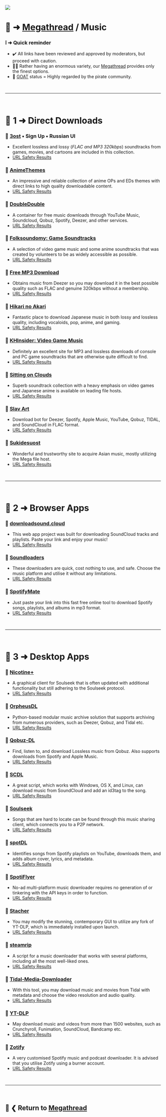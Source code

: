 ![](%%music%%)

# 🎹 ➜ [Megathread](https://www.reddit.com/r/Piracy/wiki/megathread/) / **Music**

### ❕ ➜ Quick reminder
- ✔️ All links have been reviewed and approved by moderators, but proceed with caution.
- 👍🏻 Rather having an enormous variety, our [Megathread](https://www.reddit.com/r/Piracy/wiki/megathread/) provides only the finest options.
- 🐐 [GOAT](https://www.urbandictionary.com/define.php?term=goat) status = Highly regarded by the pirate community.

&nbsp;

---

&nbsp;

# 📑 1 ➜ Direct Downloads

### 🔗 [3ost](https://3ost.ru/) • Sign Up • Russian UI
- Excellent lossless and lossy (*FLAC and MP3 320kbps*) soundtracks from games, movies, and cartoons are included in this collection.
- [URL Safety Results](https://www.urlvoid.com/scan/3ost.ru/)

### 🔗 [AnimeThemes](https://animethemes.moe/)
- An impressive and reliable collection of anime OPs and EDs themes with direct links to high quality downloadable content.
- [URL Safety Results](https://www.urlvoid.com/scan/animethemes.moe/)

### 🔗 [DoubleDouble](https://doubledouble.top/)
- A container for free music downloads through YouTube Music, Soundcloud, Qobuz, Spotify, Deezer, and other services.
- [URL Safety Results](https://www.urlvoid.com/scan/doubledouble.top/)

### 🔗 [Folksoundomy: Game Soundtracks](https://archive.org/details/folksoundomy_gamesoundtracks)
- A selection of video game music and some anime soundtracks that was created by volunteers to be as widely accessible as possible.
- [URL Safety Results](https://www.urlvoid.com/scan/archive.org/)

### 🐐 [Free MP3 Download](https://free-mp3-download.net/)
- Obtains music from Deezer so you may download it in the best possible quality such as FLAC and genuine 320kbps without a membership.
- [URL Safety Results](https://www.urlvoid.com/scan/free-mp3-download.net/)

### 🔗 [Hikari no Akari](https://hikarinoakari.com/)
- Fantastic place to download Japanese music in both lossy and lossless quality, including vocaloids, pop, anime, and gaming.
- [URL Safety Results](https://www.urlvoid.com/scan/hikarinoakari.com/)

### 🔗 [KHInsider: Video Game Music](https://downloads.khinsider.com/)
- Definitely an excellent site for MP3 and lossless downloads of console and PC game soundtracks that are otherwise quite difficult to find.
- [URL Safety Results](https://www.urlvoid.com/scan/downloads.khinsider.com/)

### 🔗 [Sitting on Clouds](https://www.sittingonclouds.net/)
- Superb soundtrack collection with a heavy emphasis on video games and Japanese anime is available on leading file hosts.
- [URL Safety Results](https://www.urlvoid.com/scan/sittingonclouds.net/)

### 🔗 [Slav Art](https://slavart.gamesdrive.net/)
- Download bot for Deezer, Spotify, Apple Music, YouTube, Qobuz, TIDAL, and SoundCloud in FLAC format.
- [URL Safety Results](https://www.urlvoid.com/scan/slavart.gamesdrive.net/)

### 🔗 [Sukidesuost](https://sukidesuost.info/)
- Wonderful and trustworthy site to acquire Asian music, mostly utilizing the Mega file host.
- [URL Safety Results](https://www.urlvoid.com/scan/sukidesuost.info/)

&nbsp;

---

&nbsp;

# 📑 2 ➜ Browser Apps

### 🔗 [downloadsound.cloud](https://downloadsound.cloud/)
- This web app project was built for downloading SoundCloud tracks and playlists. Paste your link and enjoy your music!
- [URL Safety Results](https://www.urlvoid.com/scan/downloadsound.cloud/)

### 🔗 [Soundloaders](https://www.soundloaders.com/)
- These downloaders are quick, cost nothing to use, and safe. Choose the music platform and utilise it without any limitations.
- [URL Safety Results](https://www.urlvoid.com/scan/soundloaders.com/)

### 🔗 [SpotifyMate](https://spotifymate.com/)
- Just paste your link into this fast free online tool to download Spotify songs, playlists, and albums in mp3 format.
- [URL Safety Results](https://www.urlvoid.com/scan/spotifymate.com/)

&nbsp;

---

&nbsp;

# 📑 3 ➜ Desktop Apps

### 🔗 [Nicotine+](https://nicotine-plus.org/)
- A graphical client for Soulseek that is often updated with additional functionality but still adhering to the Soulseek protocol.
- [URL Safety Results](https://www.urlvoid.com/scan/nicotine-plus.org/)

### 🔗 [OrpheusDL](https://github.com/yarrm80s/orpheusdl)
- Python-based modular music archive solution that supports archiving from numerous providers, such as Deezer, Qobuz, and Tidal etc.
- [URL Safety Results](https://www.urlvoid.com/scan/github.com/)

### 🔗 [Qobuz-DL](https://github.com/vitiko98/qobuz-dl)
- Find, listen to, and download Lossless music from Qobuz. Also supports downloads from Spotify and Apple Music.
- [URL Safety Results](https://www.urlvoid.com/scan/github.com/)

### 🔗 [SCDL](https://github.com/flyingrub/scdl)
- A great script, which works with Windows, OS X, and Linux, can download music from SoundCloud and add an id3tag to the song.
- [URL Safety Results](https://www.urlvoid.com/scan/github.com/)

### 🐐 [Soulseek](https://www.slsknet.org/news/)
- Songs that are hard to locate can be found through this music sharing client, which connects you to a P2P network.
- [URL Safety Results](https://www.urlvoid.com/scan/slsknet.org/)

### 🔗 [spotDL](https://spotdl.readthedocs.io/en/latest/)
- Identifies songs from Spotify playlists on YouTube, downloads them, and adds album cover, lyrics, and metadata.
- [URL Safety Results](https://www.urlvoid.com/scan/spotdl.readthedocs.io/)

### 🐐 [SpotiFlyer](https://github.com/Shabinder/SpotiFlyer)
- No-ad multi-platform music downloader requires no generation of or tinkering with the API keys in order to function.
- [URL Safety Results](https://www.urlvoid.com/scan/github.com/)

### 🔗 [Stacher](https://stacher.io/)
- You may modify the stunning, contemporary GUI to utilize any fork of YT-DLP, which is immediately installed upon launch.
- [URL Safety Results](https://www.urlvoid.com/scan/stacher.io/)

### 🔗 [steamrip](https://github.com/nathom/streamrip)
- A script for a music downloader that works with several platforms, including all the most well-liked ones.
- [URL Safety Results](https://www.urlvoid.com/scan/github.com/)

### 🔗 [Tidal-Media-Downloader](https://doc.yaronzz.com/post/tidal_dl_installation/)
- With this tool, you may download music and movies from Tidal with metadata and choose the video resolution and audio quality.
- [URL Safety Results](https://www.urlvoid.com/scan/doc.yaronzz.com)

### 🐐 [YT-DLP](https://github.com/yt-dlp/yt-dlp)
- May download music and videos from more than 1500 websites, such as Crunchyroll, Funimation, SoundCloud, Bandcamp etc.
- [URL Safety Results](https://www.urlvoid.com/scan/github.com/)

### 🔗 [Zotify](https://gitlab.com/team-zotify/zotify)
- A very customised Spotify music and podcast downloader. It is advised that you utilise Zotify using a burner account.
- [URL Safety Results](https://www.urlvoid.com/scan/gitlab.com/)

&nbsp;

---

&nbsp;

📜 ❮ Return to [**Megathread**](https://www.reddit.com/r/Piracy/wiki/megathread/)
---